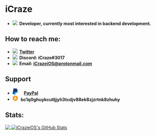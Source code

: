 # iCraze

* <img src="https://github.com/iCrazeiOS/iCrazeiOS/blob/main/tools.png?raw=true" width="15px" style="margin-right:2px;"> **Developer, currently most interested in backend development.**

## How to reach me:
* <img src="https://github.com/iCrazeiOS/iCrazeiOS/blob/main/twitter.png?raw=true" width="17.5px" style="margin-right:2px;"> **[Twitter](https://twitter.com/iCrazeiOS)**
* <img src="https://github.com/iCrazeiOS/iCrazeiOS/blob/main/discord.png?raw=true" width="17.5px" style="margin-right:2px;"> **Discord: iCraze#3017**
* <img src="https://github.com/iCrazeiOS/iCrazeiOS/blob/main/email.png?raw=true" width="18px" style="margin-right:2px;"> **Email: iCrazeiOS@protonmail.com**

## Support
* <img src="https://github.com/iCrazeiOS/iCrazeiOS/blob/main/paypal.png?raw=true" width="17.5px" style="margin-right:15px;"> **[PayPal](https://paypal.me/iCrazeiOS)**
* <img src="https://github.com/iCrazeiOS/iCrazeiOS/blob/main/bitcoin.png?raw=true" width="17.5px" style="margin-right:5px;"> **bc1q0ghuykcutljjyh3tcdjv88ek8zjzrtnk8zhuhy**

## Stats:
<a href="#stats">
  <img align="center" src="https://github-readme-stats.vercel.app/api/top-langs/?username=iCrazeiOS&hide=Makefile&theme=react">
</a>
<a href="#stats">
  <img align="center" src="https://github-readme-stats.vercel.app/api?username=iCrazeiOS&show_icons=true&line_height=27&count_private=true&theme=react" alt="iCrazeiOS's GitHub Stats">
</a>
